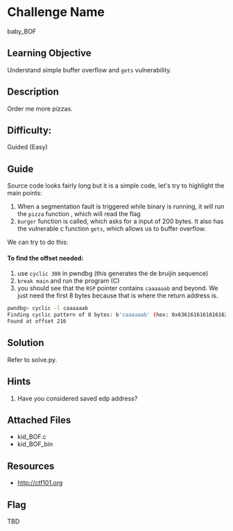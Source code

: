 # Challenge Name
baby_BOF

## Learning Objective
Understand simple buffer overflow and `gets` vulnerability.

## Description 
Order me more pizzas.

## Difficulty:
Guided (Easy)

## Guide
Source code looks fairly long but it is a simple code, let's try to highlight the main points:

1. When a segmentation fault is triggered while binary is running, it will run the `pizza` function , which will read the flag
2. `burger` function is called, which asks for a input of 200 bytes. It also has the vulnerable c function `gets`, which allows us to buffer overflow.

We can try to do this: 

#### To find the offset needed:
1. use `cyclic 300` in pwndbg (this generates the de bruijin sequence)
2. `break main` and run the program (C)
3. you should see that the `RSP` pointer contains `caaaaaab` and beyond. We just need the first 8 bytes because that is where the return address is.

```sh
pwndbg> cyclic -l caaaaaab
Finding cyclic pattern of 8 bytes: b'caaaaaab' (hex: 0x6361616161616162)
Found at offset 216
```

## Solution
Refer to solve.py.

## Hints
1.  Have you considered saved edp address?

## Attached Files
- kid_BOF.c
- kid_BOF_bin

## Resources
- http://ctf101.org

## Flag
TBD
